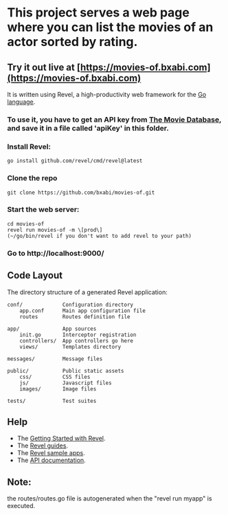 # This project serves a web page where you can list the movies of an actor sorted by rating.

## Try it out live at [https://movies-of.bxabi.com](https://movies-of.bxabi.com)

It is written using Revel, a high-productivity web framework for the [Go language](http://www.golang.org/).

### To use it, you have to get an API key from [The Movie Database](https://themoviedb.org), and save it in a file called 'apiKey' in this folder.

### Install Revel:

    go install github.com/revel/cmd/revel@latest

### Clone the repo

    git clone https://github.com/bxabi/movies-of.git

### Start the web server:

    cd movies-of
    revel run movies-of -m \[prod\]
    (~/go/bin/revel if you don't want to add revel to your path)

### Go to http://localhost:9000/

## Code Layout

The directory structure of a generated Revel application:

    conf/             Configuration directory
        app.conf      Main app configuration file
        routes        Routes definition file

    app/              App sources
        init.go       Interceptor registration
        controllers/  App controllers go here
        views/        Templates directory

    messages/         Message files

    public/           Public static assets
        css/          CSS files
        js/           Javascript files
        images/       Image files

    tests/            Test suites

## Help

- The [Getting Started with Revel](http://revel.github.io/tutorial/gettingstarted.html).
- The [Revel guides](http://revel.github.io/manual/index.html).
- The [Revel sample apps](http://revel.github.io/examples/index.html).
- The [API documentation](https://godoc.org/github.com/revel/revel).

## Note:

the routes/routes.go file is autogenerated when the "revel run myapp" is executed.
